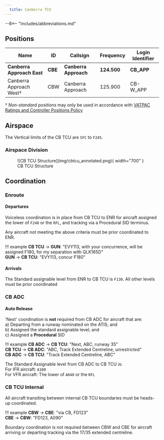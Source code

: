 ```yaml
---
  title: Canberra TCU
---
```


--8<-- "includes/abbreviations.md"

## Positions

| Name               | ID      | Callsign       | Frequency        | Login Identifier              |
| ------------------ | --------------| -------------- | ---------------- | --------------------------------------|
| **Canberra Approach East**    |**CBE**| **Canberra Approach**   | **124.500**         | **CB_APP**     |
| Canberra Approach West†   |CBW| Canberra Approach   | 125.900          | CB-W_APP    |

† *Non-standard positions* may only be used in accordance with [VATPAC Ratings and Controller Positions Policy](https://vatpac.org/publications/policies)

## Airspace
The Vertical limits of the CB TCU are `SFC` to `F245`.

### Airspace Division

<figure markdown>
![CB TCU Structure](img/cbtcu_annotated.png){ width="700" }
  <figcaption>CB TCU Structure</figcaption>
</figure>

## Coordination
### Enroute
#### Departures
Voiceless coordination is in place from CB TCU to ENR for aircraft assigned the lower of `F240` or the `RFL`, and tracking via a Procedural SID terminus.

Any aircraft not meeting the above criteria must be prior coordinated to ENR.

!!! example
    <span class="hotline">**CB TCU** -> **GUN**</span>: "EVY113, with your concurrence, will be assigned F180, for my separation with QLK165D"  
    <span class="hotline">**GUN** -> **CB TCU**</span>: "EVY113, concur F180"  

#### Arrivals
The Standard assignable level from ENR to CB TCU is `F130`. All other levels must be prior coordinated

### CB ADC
#### Auto Release
'Next' coordination is **not** required from CB ADC for aircraft that are:   
  a) Departing from a runway nominated on the ATIS; and  
  b) Assigned the standard assignable level; and  
  c) Assigned a **Procedural** SID

!!! example
    <span class="hotline">**CB ADC** -> **CB TCU**</span>: "Next, ABC, runway 35"  
    <span class="hotline">**CB TCU** -> **CB ADC**</span>: "ABC, Track Extended Centreline, unrestricted"  
    <span class="hotline">**CB ADC** -> **CB TCU**</span>: "Track Extended Centreline, ABC"

The Standard Assignable level from CB ADC to CB TCU is:  
For IFR aircraft: `A100`  
For VFR aircraft: The lower of `A040` or the `RFL`

### CB TCU Internal
All aircraft transiting between internal CB TCU boundaries must be heads-up coordinated.

!!! example
    <span class="hotline">**CBW** -> **CBE**</span>: "via CB, FD123"  
    <span class="hotline">**CBE** -> **CBW**</span>: "FD123, A090"   

Boundary coordination is not required between CBW and CBE for aircraft arriving or departing tracking via the 17/35 extended centreline.